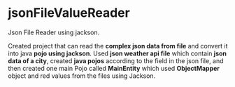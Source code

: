 # jsonFileValueReader
Json File Reader using jackson.

Created project that can read the **complex json data from file** and convert it into java **pojo using jackson**. Used **json weather api file** which contain **json data of a city**, created **java pojos** according to the field in the json file, and then created one main Pojo called **MainEntity** which used **ObjectMapper** object and red values from the files using Jackson.  
